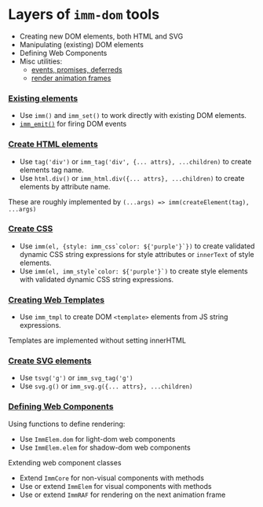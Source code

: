 # Layers of `imm-dom` tools

- Creating new DOM elements, both HTML and SVG
- Manipulating (existing) DOM elements
- Defining Web Components
- Misc utilities: 
  - [events, promises, deferreds](./imm_evt.md)
  - [render animation frames](./imm_raf.md)


### [Existing elements](./imm_dom_core.md)

- Use `imm()` and `imm_set()` to work directly with existing DOM elements.
- [`imm_emit()`](./imm_evt.md) for firing DOM events


### [Create HTML elements](./imm_dom.md)

- Use `tag('div')` or `imm_tag('div', {... attrs}, ...children)` to create elements tag name.
- Use `html.div()` or `imm_html.div({... attrs}, ...children)` to create elements by attribute name.

These are roughly implemented by `(...args) => imm(createElement(tag), ...args)`


### [Create CSS](./imm_css.md)

- Use ``imm(el, {style: imm_css`color: ${'purple'}`})`` to create validated dynamic CSS string expressions for style attributes or `innerText` of style elements.
- Use ``imm(el, imm_style`color: ${'purple'}`)`` to create style elements with validated dynamic CSS string expressions.


### [Creating Web Templates](./imm_tmpl.md)

- Use `imm_tmpl` to create DOM `<template>` elements from JS string expressions.

Templates are implemented without setting innerHTML


### [Create SVG elements](./imm_dom.md)

- Use `tsvg('g')` or `imm_svg_tag('g')`
- Use `svg.g()` or `imm_svg.g({... attrs}, ...children)`


### [Defining Web Components](./imm_elem.md)

Using functions to define rendering:

- Use `ImmElem.dom` for light-dom web components
- Use `ImmElem.elem` for shadow-dom web components

Extending web component classes

- Extend `ImmCore` for non-visual components with methods
- Use or extend `ImmElem` for visual components with methods
- Use or extend `ImmRAF` for rendering on the next animation frame


